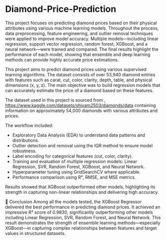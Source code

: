 # Diamond-Price-Prediction

This project focuses on predicting diamond prices based on their physical attributes using various machine learning models. Throughout the process, data preprocessing, feature engineering, and outlier removal techniques were applied to improve model accuracy. Multiple models—including linear regression, support vector regression, random forest, XGBoost, and a neural network—were trained and compared. The final results highlight the performance of each model, showing that ensemble and deep learning methods can provide highly accurate price estimations.


This project aims to predict diamond prices using various supervised learning algorithms. The dataset consists of over 53,940 diamond entries with features such as carat, cut, color, clarity, depth, table, and physical dimensions (x, y, z). The main objective was to build regression models that can accurately estimate the price of a diamond based on these features.


The dataset used in this project is sourced from , https://www.kaggle.com/datasets/shivam2503/diamonds/data containing information on approximately 54,000 diamonds with various attributes and prices. 

The workflow included:
- Exploratory Data Analysis (EDA) to understand data patterns and distributions.
- Outlier detection and removal using the IQR method to ensure model robustness.
- Label encoding for categorical features (cut, color, clarity).
- Training and evaluation of multiple regression models: Linear Regression, SVR, Random Forest, XGBoost, and Neural Network.
- Hyperparameter tuning using GridSearchCV where applicable.
- Performance comparison using R², RMSE, and MSE metrics.

Results showed that XGBoost outperformed other models, highlighting its strength in capturing non-linear relationships and delivering high accuracy.


📌 Conclusion
Among all the models tested, the XGBoost Regressor delivered the best performance in predicting diamond prices. It achieved an impressive R² score of 0.9830, significantly outperforming other models including Linear Regression, SVR, Random Forest, and Neural Network. This result demonstrates the strength of ensemble learning methods—especially XGBoost—in capturing complex relationships between features and target values in structured datasets.



